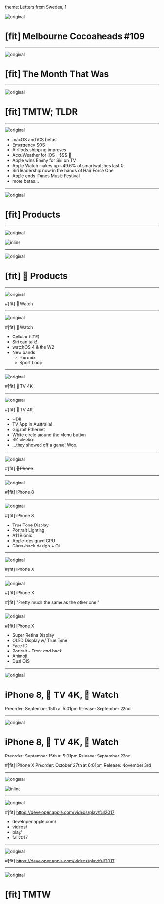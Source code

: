 theme: Letters from Sweden, 1

![original](images/tmtw-background.jpg)

# [fit] Melbourne Cocoaheads #109

---

![original](images/tmtw-background.jpg)

# [fit] The Month That Was

---

![original](images/tmtw-background.jpg)

# [fit] TMTW; TLDR

---

<!-- [.build-lists: true] -->
![original](images/tmtw-background.jpg)

- macOS and iOS betas
- Emergency SOS
- AirPods shipping improves
- AccuWeather for iOS - $$$ 👀
- Apple wins Emmy for Siri on TV
- Apple Watch makes up ~49.6% of smartwatches last Q
- Siri leadership now in the hands of Hair Force One
- Apple ends iTunes Music Festival
- more betas...

---

![original](images/tmtw-background.jpg)

# [fit] Products

---

![original](images/tmtw-background-w-mi.jpg)

![inline](images/tmtw-beats.png)

---

![original](images/tmtw-background.jpg)

# [fit]  Products

---

![original](images/tmtw-background.jpg)

#[fit]  Watch

---

![original](images/tmtw-background.jpg)

#[fit]  Watch

- Cellular (LTE)
- Siri can talk!
- watchOS 4 & the W2
- New bands
    - Hermés
    - Sport Loop

---

![original](images/tmtw-background.jpg)

#[fit]  TV 4K

---

![original](images/tmtw-background.jpg)

#[fit]  TV 4K

- HDR
- TV App in Australia!
- Gigabit Ethernet
- White circle around the Menu button
- 4K Movies
- ...they showed off a game! Woo.

---

![original](images/tmtw-background.jpg)

#[fit] ~~ Phone~~

---

![original](images/tmtw-background.jpg)

#[fit] iPhone 8

---

![original](images/tmtw-background.jpg)

#[fit] iPhone 8

- True Tone Display
- Portrait Lighting
- A11 Bionic
- Apple-designed GPU
- Glass-back design + Qi

---

![original](images/tmtw-background.jpg)

#[fit] iPhone X

---

![original](images/tmtw-background.jpg)

#[fit] iPhone X

#[fit] "Pretty much the same as the other one."

---

![original](images/tmtw-background.jpg)

#[fit] iPhone X

- Super Retina Display
- OLED Display w/ True Tone
- Face ID
- Portrait - Front _and_ back
- Animoji
- Dual OIS

---

![original](images/tmtw-background.jpg)

# iPhone 8,  TV 4K,  Watch
Preorder: September 15th at 5:01pm
Release: September 22nd

---

![original](images/tmtw-background.jpg)

# iPhone 8,  TV 4K,  Watch
Preorder: September 15th at 5:01pm
Release: September 22nd

#[fit] iPhone X
Preorder: October 27th at 6:01pm
Release: November 3rd

---

![original](images/tmtw-background.jpg)

![inline](images/tmtw-iphone-x.png)

---

![original](images/tmtw-background.jpg)

#[fit] https://developer.apple.com/videos/play/fall2017

- developer.apple.com/
- videos/
- play/
- fall2017

---

![original](images/tmtw-background.jpg)

#[fit] https://developer.apple.com/videos/play/fall2017

---

![original](images/tmtw-background.jpg)

# [fit] TMTW
